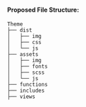 #### Proposed File Structure:

    Theme
    ├── dist
    │   ├── img   
    │   ├── css         
    │   └── js  
    ├── assets                   
    │   ├── img          
    │   ├── fonts        
    │   ├── scss         
    │   └── js               
    ├── functions 
    ├── includes 
    ├── views

